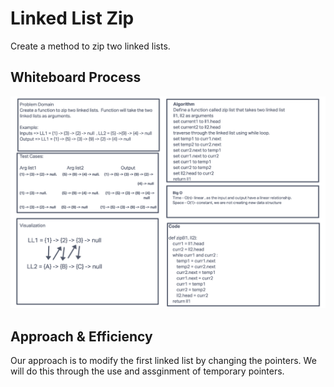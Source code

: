 # Linked List Zip

Create a method to zip two linked lists.

## Whiteboard Process

![alt text](https://github.com/PGPere/data-structures-and-algorithms/blob/f242ddf643057bc2828acaad3e03da9636a64ecd/linked-list-zip/Screen%20Shot%202022-06-13%20at%208.44.33%20PM.png)

## Approach & Efficiency

Our approach is to modify the first linked list by changing the pointers.  We will do this through the use and assginment of temporary pointers.

